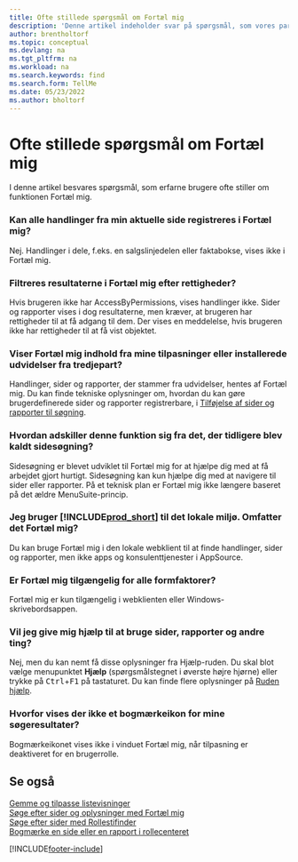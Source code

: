 ```yaml
---
title: Ofte stillede spørgsmål om Fortæl mig
description: 'Denne artikel indeholder svar på spørgsmål, som vores partnere og kunder ofte stiller om Fortæl mig-funktionen.'
author: brentholtorf
ms.topic: conceptual
ms.devlang: na
ms.tgt_pltfrm: na
ms.workload: na
ms.search.keywords: find
ms.search.form: TellMe
ms.date: 05/23/2022
ms.author: bholtorf
---
```

# <a name="tell-me-faq"></a>Ofte stillede spørgsmål om Fortæl mig
I denne artikel besvares spørgsmål, som erfarne brugere ofte stiller om funktionen Fortæl mig.

### <a name="are-all-actions-from-my-current-page-discoverable-in-tell-me"></a>Kan alle handlinger fra min aktuelle side registreres i Fortæl mig?

Nej. Handlinger i dele, f.eks. en salgslinjedelen eller faktabokse, vises ikke i Fortæl mig.

### <a name="are-the-results-in-tell-me-filtered-by-permissions"></a>Filtreres resultaterne i Fortæl mig efter rettigheder?

Hvis brugeren ikke har AccessByPermissions, vises handlinger ikke. Sider og rapporter vises i dog resultaterne, men kræver, at brugeren har rettigheder til at få adgang til dem. Der vises en meddelelse, hvis brugeren ikke har rettigheder til at få vist objektet.

### <a name="does-tell-me-display-content-from-my-customizations-or-installed-third-party-extensions"></a>Viser Fortæl mig indhold fra mine tilpasninger eller installerede udvidelser fra tredjepart?

Handlinger, sider og rapporter, der stammer fra udvidelser, hentes af Fortæl mig. Du kan finde tekniske oplysninger om, hvordan du kan gøre brugerdefinerede sider og rapporter registrerbare, i [Tilføjelse af sider og rapporter til søgning](/dynamics365/business-central/dev-itpro/developer/devenv-al-menusuite-functionality).

### <a name="what-makes-this-different-from-what-was-previously-known-as-page-search"></a>Hvordan adskiller denne funktion sig fra det, der tidligere blev kaldt sidesøgning?

Sidesøgning er blevet udviklet til Fortæl mig for at hjælpe dig med at få arbejdet gjort hurtigt. Sidesøgning kan kun hjælpe dig med at navigere til sider eller rapporter. På et teknisk plan er Fortæl mig ikke længere baseret på det ældre MenuSuite-princip.

### <a name="i-use-on-premises--does-that-include-tell-me"></a>Jeg bruger [!INCLUDE[prod_short](includes/prod_short.md)] til det lokale miljø. Omfatter det Fortæl mig?

Du kan bruge Fortæl mig i den lokale webklient til at finde handlinger, sider og rapporter, men ikke apps og konsulenttjenester i AppSource.

### <a name="is-tell-me-available-for-all-form-factors"></a>Er Fortæl mig tilgængelig for alle formfaktorer?

Fortæl mig er kun tilgængelig i webklienten eller Windows-skrivebordsappen.

<!-- removed in v20 because of Help pane
### <a name="are-the-documentation-results-available-in-any-language"></a>Are the documentation results available in any language?
The help articles display in the language you have specified in **My Settings**, if help is available in that language.
-->

### <a name="does-tell-me-give-me-help-on-how-to-use-pages-reports-and-other-things"></a>Vil jeg give mig hjælp til at bruge sider, rapporter og andre ting?

Nej, men du kan nemt få disse oplysninger fra Hjælp-ruden. Du skal blot vælge menupunktet **Hjælp** (spørgsmålstegnet i øverste højre hjørne) eller trykke på <kbd>Ctrl</kbd>+<kbd>F1</kbd> på tastaturet. Du kan finde flere oplysninger på [Ruden hjælp](product-help-and-support.md#help-pane).

### <a name="why-dont-i-see-a-bookmark-icon-for-my-search-results"></a>Hvorfor vises der ikke et bogmærkeikon for mine søgeresultater?

Bogmærkeikonet vises ikke i vinduet Fortæl mig, når tilpasning er deaktiveret for en brugerrolle.


## <a name="see-also"></a>Se også
[Gemme og tilpasse listevisninger](ui-views.md)  
[Søge efter sider og oplysninger med Fortæl mig](ui-search.md)  
[Søge efter sider med Rollestifinder](ui-role-explorer.md)  
[Bogmærke en side eller en rapport i rollecenteret](ui-bookmarks.md)


[!INCLUDE[footer-include](includes/footer-banner.md)]
